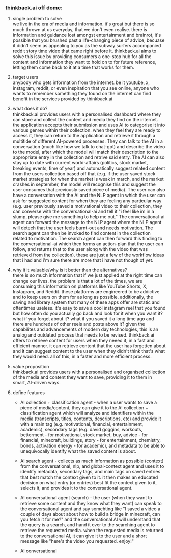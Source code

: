 ### thinkback.ai off dome:
1. single problem to solve <br>
    we live in the era of media and information. it's great but there is so much thrown at us everyday, that we don't even realise. there is information and guidance lost amongst entertainment and brainrot, it's possible that you brushed past a life-changing piece of advice, becuase it didn't seem as appealing to you as the subway surfers accompanied reddit story time video that came right before it. thinkback.ai aims to solve this issue by providing consumers a one-stop hub for all the content and information they want to hold on to for future reference, letting them come back to it at a time that works for them. 

2. target users <br>
    anybody who gets information from the internet. be it youtube, x, instagram, reddit, or even inspiration that you see online, anyone who wants to remember something they found on the internet can find benefit in the services provided by thinkback.ai

3. what does it do?  <br>
    thinkback.ai provides users with a personalised dashboard where they can store and collect the content and media they find on the internet. the application accepts their submission and uses AI to categorise it into various genres within their collection. when they feel they are ready to access it, they can return to the application and retrieve it through a multitide of different AI-powered processes. They can talk to the AI in a conversation (much like how we talk to chat-gpt) and describe the video to the model, after which the model will match their description to the appropriate entry in the collection and retrive said entry. The AI can also stay up to date with current world-affairs (politics, stock market, breaking events, time of year) and automatically suggest related content from the users collection based off that (e.g. if the user saved stock market strategies for when the market is weak in march, and the market crashes in september, the model will recognise this and suggest the user consumes that previously saved piece of media). The user can also have a conversation with the AI and the NLP agent in which the user can ask for suggested content for when they are feeling any particular way (e.g. user previously saved a motivational video to their collection, they can converse with the conversational-ai and tell it "i feel like im in a slump, please give me something to help me out." The conversational-ai agent can forward the message to the NLP agent where the NLP agent will detech that the user feels burnt-out and needs motivation. The search agent can then be invoked to find content in the collection related to motivation. The search agent can then forward this finding to the conversational-ai which then forms an action-plan that the user can follow, and returns that to the user along with the video that was retrieved from the collection). these are just a few of the workflow ideas that i had and i'm sure there are more that i have not though of yet.

4. why it it valuable/why is it better than the alternatives? <br>
    there is so much information that if we just applied at the right time can change our lives. the problem is that a lot of the times, we are consuming this information on platforms like YouTube Shorts, X, Instagram, and Reddit. these platforms are engineered to be addictive and to keep users on them for as long as possible. additionally, the saving and library system that many of these apps offer are static and oftentimes useless. it's easy to save a cool instagram reel that you found but how often do you actually go back and look for it when you want it? what if you forget about it? what if you saved it a long time ago and there are hundreds of other reels and posts above it? given the capabilites and advancements of modern day technologies, this is an analog and outdated process that needs to be revised. thinkback.ai offers to retrieve content for users when they neeed it, in a fast and efficient manner. it can retrieve content that the user has forgetten about and it can suggest content to the user when they didn't think that's what they would need. all of this, in a faster and more efficient process. 

5. value proposition <br>
    thinkback.ai provides users with a personalised and organised collection of the media and content they want to save, providing it to them in smart, AI-driven ways.

6. define features
    - AI collection + classification agent - when a user wants to save a piece of media/content, they can give it to the AI collection + classification agent which will analyze and identifiers within the media (transcripts, titles, contents, descriptions, etc) and provide it with a main tag (e.g. motivational, financial, entertainment, academic), secondary tags (e.g. david goggins, workouts, betterment - for motivational, stock market, buy, advice - for financial, minecraft, buildings, story - for entertainment, chemistry, bonds, activation energy - for academic), and metadata to be able to unequivocally identify what the saved content is about.

    - AI search agent - collects as much information as possible (context) from the conversational, nlp, and global-context agent and uses it to identify metadata, secondary tags, and main tags on saved entries that best match the context given to it. it then makes an educated decision on what entry (or entries) best fit the context given to it, selects it, and provides it to the conversational agent.
    - AI conversational agent (search) - the user (when they want to retrieve some content and they know what they want) can speak to the conversational agent and say somehting like "I saved a video a couple of days about about how to build a bridge in minecraft, can you fetch it for me?" and the conversational AI will understand that the query is a search, and hand it over to the searching agent to retrieve the requested media. when the requested media is returned to the conversational AI, it can give it to the user and a short message like "here's the video you requested. enjoy!"
    - AI conversational 
